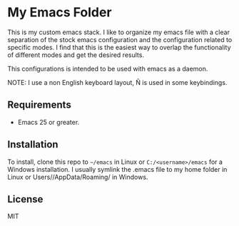# My Emacs Folder

This is my custom emacs stack. I like to organize my emacs file with a
clear   separation  of   the   stock  emacs   configuration  and   the
configuration  related to  specific modes.   I find  that this  is the
easiest way  to overlap the  functionality of different modes  and get
the desired results.

This configurations is intended to be used with emacs as a daemon.

NOTE: I use a non English keyboard layout, Ñ is used in some
keybindings.

## Requirements
* Emacs 25 or greater.

## Installation

To install, clone this repo to `~/emacs` in Linux or   `C:/<username>/emacs` for a Windows installation.
I usually symlink the .emacs file to my home folder in Linux or Users/<username>/AppData/Roaming/  in Windows.

## License
MIT


